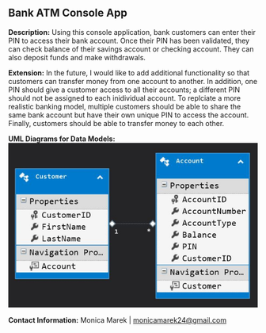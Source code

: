 ## Bank ATM Console App

**Description:** Using this console application, bank customers can enter their PIN to access their bank account.  Once their PIN has been validated, they can check balance of their savings account or checking account.  They can also deposit funds and make withdrawals.

**Extension:** In the future, I would like to add additional functionality so that customers can transfer money from one account to another.  In addition, one PIN should give a customer access to all their accounts; a different PIN should not be assigned to each inidividual account.  To replciate a more realistic banking model, multiple customers should be able to share the same bank account but have their own unique PIN to access the account.  Finally, customers should be able to transfer money to each other.

**UML Diagrams for Data Models:** 
![Alt Text](bank_tables.JPG)

**Contact Information:** Monica Marek | monicamarek24@gmail.com
